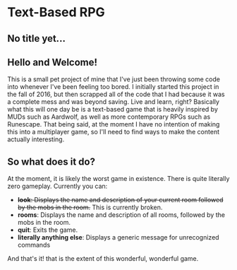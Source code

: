 # Text-Based RPG 
## No title yet...

## Hello and Welcome!

This is a small pet project of mine that I've just been throwing some code into whenever I've been feeling too bored. I initially started this project in the fall of 2016, but then scrapped all of the code that I had because it was a complete mess and was beyond saving. Live and learn, right? Basically what this will one day be is a text-based game that is heavily inspired by MUDs such as Aardwolf, as well as more contemporary RPGs such as Runescape. That being said, at the moment I have no intention of making this into a multiplayer game, so I'll need to find ways to make the content actually interesting.

## So what does it do?

At the moment, it is likely the worst game in existence. There is quite literally zero gameplay. Currently you can: 

- ~~__look__: Displays the name and description of your current room followed by the mobs in the room.~~ This is currently broken.
- __rooms__: Displays the name and description of all rooms, followed by the mobs in the room.
- __quit__: Exits the game.
- __literally anything else__: Displays a generic message for unrecognized commands

And that's it! that is the extent of this wonderful, wonderful game.
